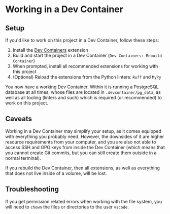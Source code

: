 # Working in a Dev Container

## Setup

If you'd like to work on this project in a Dev Container, follow these steps:

1. Install the [Dev Containers](https://marketplace.visualstudio.com/items?itemName=ms-vscode-remote.remote-containers) extension
2. Build and start the project in a Dev Container (`Dev Containers: Rebuild Container`)
3. When prompted, install all recommended extensions for working with this project
4. (Optional) Reload the extensions from the Python linters: `Ruff` and `MyPy`

You now have a working Dev Container. Within it is running a PostgreSQL database at all times, whose files are located in `.devcontainer/pg_data`, as well as all tooling (linters and such) which is required (or recommended) to work on this project.

## Caveats

Working in a Dev Container may simplify your setup, as it comes equipped with everything you probably need. However, the downsides of it are higher resource requirements from your computer, and you are also not able to access SSH and GPG keys from inside the Dev Container (which means that you cannot create Git commits, but you can still create them outside in a normal terminal).

If you rebuild the Dev Container, then all extensions, as well as everything that does not live inside of a volume, will be lost.

## Troubleshooting

If you get permission related errors when working with the file system, you will need to `chown` the files or directories to the user `vscode`.
